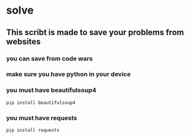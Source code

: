 # solve
## This scribt is made to save your problems from websites 
### you can save from code wars 

### make sure you have python in your device 
### you must have beautifulsoup4
```python
pip install beautifulsoup4
```
### you must have requests
```python
pip install requests
```
